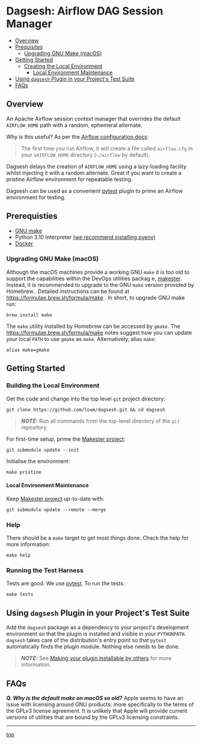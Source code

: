 
# Dagsesh: Airflow DAG Session Manager

- [Overview](#Overview)
- [Prequisites](#Prerequisites)
  - [Upgrading GNU Make (macOS)](#Upgrading-GNU-Make-(macOS))
- [Getting Started](#Getting-Started)
  - [Creating the Local Environment](#Creating-the-Local-Environment)
    - [Local Environment Maintenance](#Local-Environment-Maintenance)
- [Using `dagsesh` Plugin in your Project's Test Suite](#Using-dagsesh-Plugin-in-your-Project's-Test-Suite)
- [FAQs](#FAQs)

## Overview
An Apache Airflow session context manager that overrides the default `AIRFLOW_HOME` path with a random, ephemeral alternate.

Why is this useful? As per the [Airflow configuration docs](https://airflow.apache.org/docs/apache-airflow/stable/howto/set-config.html):

> The first time you run Airflow, it will create a file called `airflow.cfg` in your `$AIRFLOW_HOME` directory (`~/airflow` by default).

Dagsesh delays the creation of `AIRFLOW_HOME` using a lazy-loading facility whilst injecting it with a random alternate. Great if you want to create a pristine Airflow environment for repeatable testing.

Dagsesh can be used as a convenient [pytest](https://docs.pytest.org/en/latest/contents.html) plugin to prime an Airflow environment for testing.

## Prerequisties
- [GNU make](https://www.gnu.org/software/make/manual/make.html)
- Python 3.10 Interpreter [(we recommend installing pyenv)](https://github.com/pyenv/pyenv)
- [Docker](https://www.docker.com/)

### Upgrading GNU Make (macOS)
Although the macOS machines provide a working GNU `make` it is too old to support the capabilities within the DevOps utilities packag
e, [makester](https://github.com/loum/makester). Instead, it is recommended to upgrade to the GNU `make` version provided by Homebrew
. Detailed instructions can be found at https://formulae.brew.sh/formula/make . In short, to upgrade GNU make run:
```
brew install make
```
The `make` utility installed by Homebrew can be accessed by `gmake`. The https://formulae.brew.sh/formula/make notes suggest how you
can update your local `PATH` to use `gmake` as `make`. Alternatively, alias `make`:
```
alias make=gmake
```
## Getting Started
### Building the Local Environment
Get the code and change into the top level `git` project directory:
```
git clone https://github.com/loum/dagsesh.git && cd dagsesh
```
> **_NOTE:_** Run all commands from the top-level directory of the `git` repository.

For first-time setup, prime the [Makester project](https://github.com/loum/makester.git):
```
git submodule update --init
```
Initialise the environment:
```
make pristine
```
#### Local Environment Maintenance
Keep [Makester project](https://github.com/loum/makester.git) up-to-date with:
```
git submodule update --remote --merge
```
### Help
There should be a `make` target to get most things done. Check the help for more information:
```
make help
```
### Running the Test Harness
Tests are good. We use [pytest](https://docs.pytest.org/en/latest/). To run the tests:
```
make tests
```
## Using `dagsesh` Plugin in your Project's Test Suite
Add the `dagsesh` package as a dependency to your project's development environment so that the
plugin is installed and visible in your `PYTHONPATH`.  `dagsesh` takes care of the distribution's
entry point so that `pytest` automatically finds the plugin module.  Nothing else needs to be done.

> **_NOTE:_** See [Making your plugin installable by others](https://docs.pytest.org/en/latest/how-to/writing_plugins.html#making-your-plugin-installable-by-others) for more information.

## FAQs
**_Q. Why is the default make on macOS so old?_**
Apple seems to have an issue with licensing around GNU products: more specifically to the terms of the GPLv3 license agreement. It is unlikely that Apple will provide current versions of utilities that are bound by the GPLv3 licensing constraints.

---
[top](#Dagsesh-Airflow-DAG-Session-Manager)
